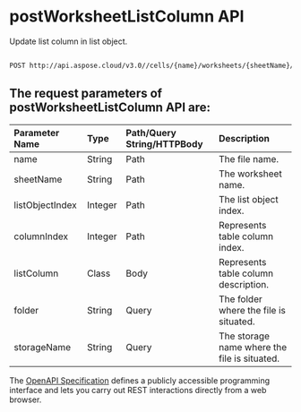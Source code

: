 # **postWorksheetListColumn API**

Update list column in list object. 

```bash

POST http://api.aspose.cloud/v3.0//cells/{name}/worksheets/{sheetName}/listobjects/{listObjectIndex}/listcolumns/{columnIndex}

```

## The request parameters of **postWorksheetListColumn** API are: 

| Parameter Name | Type | Path/Query String/HTTPBody | Description | 
| :- | :- | :- |:- | 
|name|String|Path|The file name.|
|sheetName|String|Path|The worksheet name.|
|listObjectIndex|Integer|Path|The list object index.|
|columnIndex|Integer|Path|Represents table column index.|
|listColumn|Class|Body|Represents table column description.|
|folder|String|Query|The folder where the file is situated.|
|storageName|String|Query|The storage name where the file is situated.|


The [OpenAPI Specification](https://reference.aspose.cloud/cells/#/ListObjectsController/PostWorksheetListColumn) defines a publicly accessible programming interface and lets you carry out REST interactions directly from a web browser.
